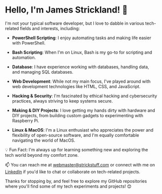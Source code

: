 # Hello, I'm James Strickland! 👋

I'm not your typical software developer, but I love to dabble in various tech-related fields and interests, including:

- **PowerShell Scripting**: I enjoy automating tasks and making life easier with PowerShell.

- **Bash Scripting**: When I'm on Linux, Bash is my go-to for scripting and automation.

- **Database**: I have experience working with databases, handling data, and managing SQL databases.

- **Web Development**: While not my main focus, I've played around with web development technologies like HTML, CSS, and JavaScript.

- **Hacking & Security**: I'm fascinated by ethical hacking and cybersecurity practices, always striving to keep systems secure.

- **Making & DIY Projects**: I love getting my hands dirty with hardware and DIY projects, from building custom gadgets to experimenting with Raspberry Pi.

- **Linux & MacOS**: I'm a Linux enthusiast who appreciates the power and flexibility of open-source software, and I'm equally comfortable navigating the world of MacOS.

💡 Fun Fact: I'm always up for learning something new and exploring the tech world beyond my comfort zone.

📫 You can reach me at [webmaster@strickstuff.com](mailto:webmaster@strickstuff.com) or connect with me on [LinkedIn](https://www.linkedin.com/in/james-strickland-8181a246/) if you'd like to chat or collaborate on tech-related projects.

Thanks for stopping by, and feel free to explore my GitHub repositories where you'll find some of my tech experiments and projects! 😊
